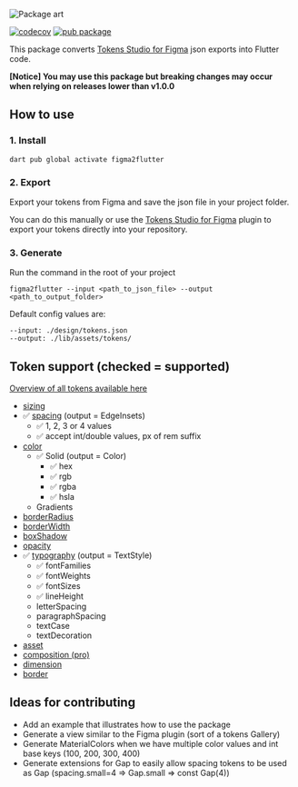 ![Package art](https://github.com/mark-nicepants/figma2flutter/raw/main/doc/header.png)

[![codecov](https://codecov.io/gh/mark-nicepants/figma2flutter/branch/main/graph/badge.svg?token=CEO88366WO)](https://codecov.io/gh/mark-nicepants/figma2flutter)
[![pub package](https://img.shields.io/pub/v/figma2flutter.svg)](https://pub.dev/packages/figma2flutter)

This package converts [Tokens Studio for Figma](https://docs.tokens.studio/) json exports into Flutter code.

**[Notice] You may use this package but breaking changes may occur when relying on releases lower than v1.0.0**

## How to use

### 1. Install

```
dart pub global activate figma2flutter
```

### 2. Export 

Export your tokens from Figma and save the json file in your project folder.

You can do this manually or use the [Tokens Studio for Figma](https://docs.tokens.studio/) plugin to export your tokens directly into your repository.

### 3. Generate
Run the command in the root of your project
```
figma2flutter --input <path_to_json_file> --output <path_to_output_folder>
```

Default config values are:
  
```
--input: ./design/tokens.json
--output: ./lib/assets/tokens/
```

## Token support (checked = supported)

[Overview of all tokens available here](https://docs.tokens.studio/available-tokens/available-tokens)

- [sizing](https://docs.tokens.studio/available-tokens/sizing-tokens)
- ✅ [spacing](https://docs.tokens.studio/available-tokens/spacing-tokens) (output = EdgeInsets)
  - ✅ 1, 2, 3 or 4 values
  - ✅ accept int/double values, px of rem suffix
- [color](https://docs.tokens.studio/available-tokens/color-tokens)
  - ✅ Solid (output = Color)
    - ✅ hex
    - ✅ rgb 
    - ✅ rgba
    - ✅ hsla
  - Gradients
- [borderRadius](https://docs.tokens.studio/available-tokens/border-radius-tokens)
- [borderWidth](https://docs.tokens.studio/available-tokens/border-width-tokens)
- [boxShadow](https://docs.tokens.studio/available-tokens/shadow-tokens)
- [opacity](https://docs.tokens.studio/available-tokens/opacity-tokens)
- ✅ [typography](https://docs.tokens.studio/available-tokens/typography-tokens) (output = TextStyle)
  - ✅ fontFamilies
  - ✅ fontWeights
  - ✅ fontSizes
  - ✅ lineHeight
  - letterSpacing
  - paragraphSpacing
  - textCase
  - textDecoration
- [asset](https://docs.tokens.studio/available-tokens/asset-tokens)
- [composition (pro)](https://docs.tokens.studio/available-tokens/composition-tokens)
- [dimension](https://docs.tokens.studio/available-tokens/dimension-tokens)
- [border](https://docs.tokens.studio/available-tokens/border-tokens)

## Ideas for contributing

- Add an example that illustrates how to use the package
- Generate a view similar to the Figma plugin (sort of a tokens Gallery)
- Generate MaterialColors when we have multiple color values and int base keys (100, 200, 300, 400)
- Generate extensions for Gap to easily allow spacing tokens to be used as Gap (spacing.small=4 => Gap.small => const Gap(4))